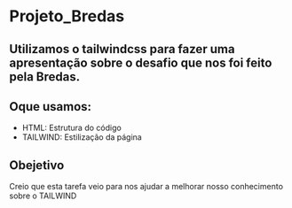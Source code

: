 # Projeto_Bredas
## Utilizamos o tailwindcss para fazer uma apresentação sobre o desafio que nos foi feito pela Bredas.

## Oque usamos:
- HTML: Estrutura do código
- TAILWIND: Estilização da página

## Obejetivo
Creio que esta tarefa veio para nos ajudar a melhorar nosso conhecimento sobre o TAILWIND
